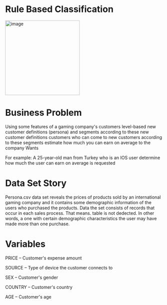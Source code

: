 # Rule Based Classification
<img width="238" alt="image" src="https://user-images.githubusercontent.com/101832704/168176954-1b3192f6-c532-424d-83e0-2a3936b9cfd3.png">

# Business Problem
Using some features of a gaming company's customers
level-based new customer definitions (persona)
and segments according to these new customer definitions
customers who can come to new customers according to these segments
estimate how much you can earn on average to the company
Wants

For example:
A 25-year-old man from Turkey who is an IOS user
determine how much the user can earn on average
is requested

# Data Set Story
Persona.csv data set reveals the prices of products sold by an international gaming company and
it contains some demographic information of the users who purchased the products. Data
the set consists of records that occur in each sales process. That means.
table is not dedected. In other words, a one with certain demographic characteristics
the user may have made more than one purchase.

# Variables
PRICE – Customer's expense amount

SOURCE – Type of device the customer connects to

SEX – Customer's gender

COUNTRY – Customer's country

AGE – Customer's age
